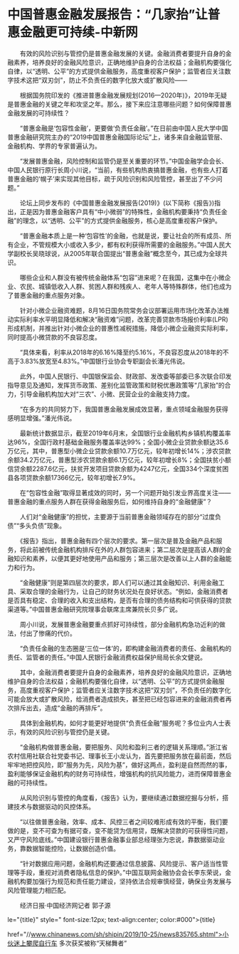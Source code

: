 # 中国普惠金融发展报告：“几家抬”让普惠金融更可持续-中新网

　　有效的风险识别与管控仍是普惠金融发展的关键。金融消费者要提升自身的金融素养，培养良好的金融风险意识，正确地维护自身的合法权益；金融机构要强化自律，以“透明、公平”的方式提供金融服务，高度重视客户保护；监管者应关注数字技术这把“双刃剑”，防止不负责任的数字化放大或扩散风险——

　　根据国务院印发的《推进普惠金融发展规划(2016—2020年)》，2019年无疑是普惠金融的关键之年和攻坚之年。那么，接下来应注意哪些问题？如何保障普惠金融发展的可持续性？

　　“普惠金融是‘包容性金融’，更要做‘负责任金融’。”在日前由中国人民大学中国普惠金融研究院主办的“2019中国普惠金融国际论坛”上，诸多来自金融监管层、金融机构、学界的专家普遍认为。

　　“发展普惠金融，风险控制和监管仍是至关重要的环节。”中国金融学会会长、中国人民银行原行长周小川说，“当前，有些机构热衷搞普惠金融，也有些人打着普惠金融的‘幌子’来实现其他目标，疏于风险识别和风险管控，甚至出了不少问题。”

　　论坛上同步发布的《中国普惠金融发展报告(2019)》(以下简称《报告》)指出，正是因为普惠金融客户具有“中小微弱”的特殊性，金融机构要秉持“负责任金融”的理念，以“透明、公平”的方式提供金融服务，核心是高度重视客户保护。

　　“普惠金融本质上是一种‘包容性’的金融，也就是说，要让社会的所有成员、所有企业，不管规模大小或收入多少，都有权利获得所需要的金融服务。”中国人民大学副校长吴晓球说，从2005年联合国提出“普惠金融”概念至今，其已成为全球共识。

　　哪些企业和人群没有被传统金融体系“包容”进来呢？在我国，这集中在小微企业、农民、城镇低收入人群、贫困人群和残疾人、老年人等特殊群体，他们也成为了普惠金融的重点服务对象。

　　针对小微企业融资难题，8月16日国务院常务会议部署运用市场化改革办法推动实际利率水平明显降低和解决“融资难”问题，改革完善贷款市场报价利率(LPR)形成机制，并推出针对小微企业的普惠性减税措施，降低小微企业融资实际利率，同时提高小微贷款的不良容忍度。

　　“具体来看，利率从2018年的6.16%降至约5.16%，不良容忍度从2018年的不高于3.83%放宽至4.83%。”中国银行业协会专职副会长潘光伟说。

　　此外，中国人民银行、中国银保监会、财政部、发改委等部委已多次联合印发指导意见及通知，发挥货币政策、差别化监管政策和财税优惠政策等“几家抬”的合力，引导金融机构加大对“三农”、小微、民营企业的金融支持力度。

　　“在多方的共同努力下，我国普惠金融发展成效显著，重点领域金融服务获得感明显增强。”潘光伟说。

　　最新统计数据显示，截至2019年6月末，全国银行业金融机构乡镇机构覆盖率达96%，全国行政村基础金融服务覆盖率达99%；全国小微企业贷款余额达35.6万亿元，其中，普惠型小微企业贷款余额10.7万亿元，较年初增长14%；涉农贷款余额34.2万亿元，普惠型涉农贷款余额6.1万亿元，较年初增长8%；全国扶贫小额信贷余额2287.6亿元，扶贫开发项目贷款余额为4247亿元，全国334个深度贫困县各项贷款余额17366亿元，较年初增长7.9%。

　　在“包容性金融”取得显著成效的同时，另一个问题开始引发业界高度关注——普惠金融的重点服务人群在获得金融服务后，如何维持自身的“金融健康”？

　　人们对“金融健康”的担忧，主要源于当前普惠金融领域存在的部分“过度负债”“多头负债”现象。

　　《报告》指出，普惠金融有四个层次的要求。第一层次是普及金融产品和服务，将此前被传统金融机构排斥在外的人群包容进来；第二层次是提高该人群的金融知识和素养，以便其更好地使用产品和服务；第三层次是改善以上人群的金融能力和行为。

　　“金融健康”则是第四层次的要求，即人们可以通过其金融知识、利用金融工具、采取合理的金融行为，让自己的财务状况处在良好状态。“例如，金融消费者是否具有稳定、合理的收入和支出结构，是否有合理的债务结构和可供获得的贷款渠道等。”中国普惠金融研究院理事会联席主席兼院长贝多广说。

　　周小川说，发展普惠金融要重点抓好可持续性，部分金融机构急功近利的做法，付出了惨痛的代价。

　　“负责任金融的生态圈是‘三位一体’的，即构建金融消费者的责任、金融机构的责任、监管者的责任。”中国人民银行金融消费权益保护局局长余文健说。

　　其中，金融消费者要提升自身的金融素养，培养良好的金融风险意识，正确地维护自身的合法权益；金融机构要强化自律，以“透明、公平”的方式提供金融服务，高度重视客户保护；监管者应关注数字技术这把“双刃剑”，不负责任的数字化可能会放大或扩散风险，给消费者造成损失，甚至把已经包容进来的金融消费者再次排斥出去，造成“金融的再排斥”。

　　具体到金融机构，如何才能更好地提供“负责任金融”服务呢？多位业内人士表示，有效的风险识别与管控仍是关键。

　　“金融机构做普惠金融，要把服务、风险和盈利三者的逻辑关系理顺。”浙江省农村信用社联合社党委书记、理事长王小龙认为，首先要把服务放在最前面，然后牢牢地把控风险，即“服务为先，风险为基”，做好这两点，盈利是自然而然的事，盈利能够保证金融机构的财务可持续性，增强机构的抗风险能力，进而保障普惠金融的可持续性。

　　从风险识别与管控的角度看，《报告》认为，要继续通过数据挖掘与分析，搭建技术与数据驱动的风控体系。

　　“以往做普惠金融，效率、成本、风控三者之间较难形成有效的平衡，我们要做的是，变不可查为有据可查，变不能贷为信用贷，既解决贷款的可获得性问题，又严守风险底线。”中国建设银行普惠金融事业部总经理张为忠说，靠数据驱动业务，靠数据智能控险，让数据创造价值。

　　“针对数据应用问题，金融机构还要通过信息披露、风险提示、客户适当性管理等手段，重视对消费者隐私信息的保护。”中国互联网金融协会会长李东荣说，金融机构要加强行为规范和责任能力建设，坚持依法合规审慎经营，确保业务发展与风险管理能力相匹配。

　　经济日报·中国经济网记者 郭子源

le="{title}" style=" font-size:12px; text-align:center; color:#000">{title}

href="//www.chinanews.com/sh/shipin/2019/10-25/news835765.shtml">小伙迷上攀爬自行车 多次获奖被称“天梯舞者”
